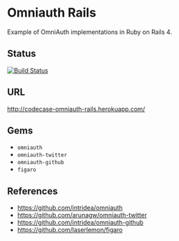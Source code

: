 # Omniauth Rails

Example of OmniAuth implementations in Ruby on Rails 4.

## Status

[![Build Status](https://travis-ci.org/codecase/omniauth-rails.png)](https://travis-ci.org/codecase/omniauth-rails)

## URL

http://codecase-omniauth-rails.herokuapp.com/

## Gems

- `omniauth`
- `omniauth-twitter`
- `omniauth-github`
- `figaro`

## References

- https://github.com/intridea/omniauth
- https://github.com/arunagw/omniauth-twitter
- https://github.com/intridea/omniauth-github
- https://github.com/laserlemon/figaro
